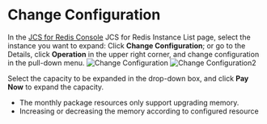 ﻿# Change Configuration

In the [JCS for Redis Console](https://redis-console.jdcloud.com/redis) JCS for Redis Instance List page, select the instance you want to expand: Click **Change Configuration**; or go to the Details, click **Operation** in the upper right corner, and change configuration in the pull-down menu.
![Change Configuration](https://github.com/jdcloudcom/cn/tree/edit/image/Redis/change-conf1.png)
![Change Configuration2](https://github.com/jdcloudcom/cn/tree/edit/image/Redis/change-conf2.png)

Select the capacity to be expanded in the drop-down box, and click **Pay Now** to expand the capacity.
 - The monthly package resources only support upgrading memory.
 - Increasing or decreasing the memory according to configured resource


